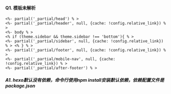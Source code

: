 #### Q1. 模板未解析
```
<%- partial('_partial/head') % >  
<%- partial('_partial/header', null, {cache: !config.relative_link}) % >  
<%- body % >  
<% if (theme.sidebar && theme.sidebar !== 'bottom'){ % >  
<%- partial('_partial/sidebar', null, {cache: !config.relative_link}) % > <% } % >  
<%- partial('_partial/footer', null, {cache: !config.relative_link}) % >  
<%- partial('_partial/mobile-nav', null, {cache: !config.relative_link}) % >  
<%- partial('_partial/after-footer') % >
```
##### A1. hexo默认没有依赖，命令行使用npm install安装默认依赖，依赖配置文件是package.json